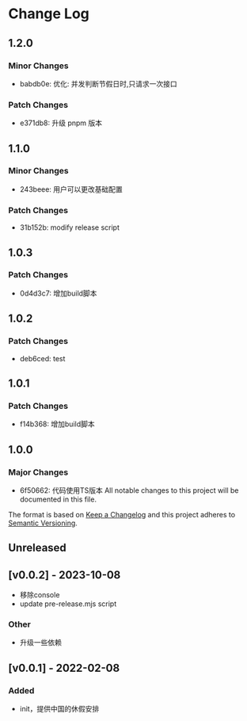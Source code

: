 # Change Log

## 1.2.0

### Minor Changes

- babdb0e: 优化: 并发判断节假日时,只请求一次接口

### Patch Changes

- e371db8: 升级 pnpm 版本

## 1.1.0

### Minor Changes

- 243beee: 用户可以更改基础配置

### Patch Changes

- 31b152b: modify release script

## 1.0.3

### Patch Changes

- 0d4d3c7: 增加build脚本

## 1.0.2

### Patch Changes

- deb6ced: test

## 1.0.1

### Patch Changes

- f14b368: 增加build脚本

## 1.0.0

### Major Changes

- 6f50662: 代码使用TS版本
  All notable changes to this project will be documented in this file.

The format is based on [Keep a Changelog](http://keepachangelog.com/)
and this project adheres to [Semantic Versioning](http://semver.org/).

## Unreleased

## [v0.0.2] - 2023-10-08

- 移除console
- update pre-release.mjs script

### Other

- 升级一些依赖

## [v0.0.1] - 2022-02-08

### Added

- init，提供中国的休假安排
